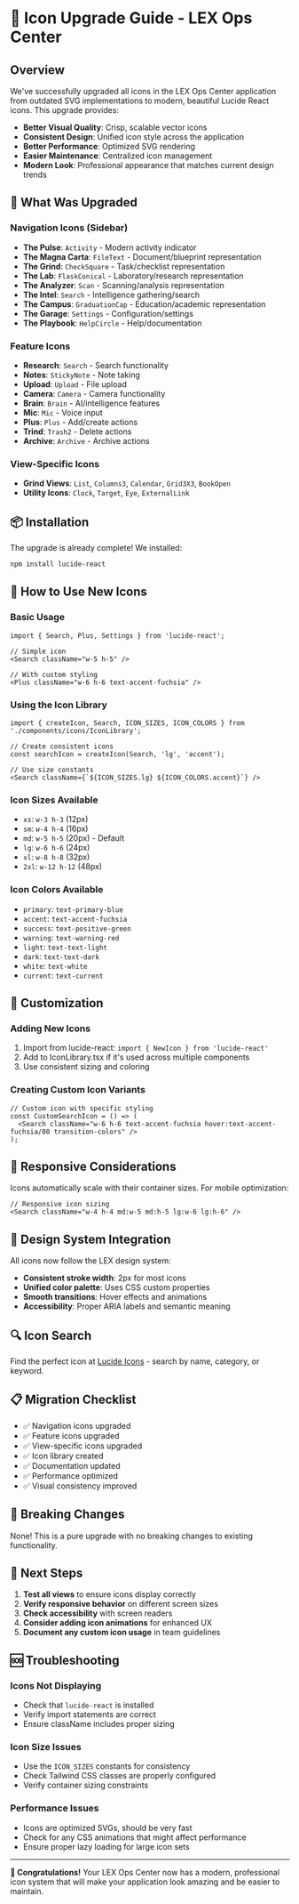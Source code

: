 # 🎨 Icon Upgrade Guide - LEX Ops Center

## Overview
We've successfully upgraded all icons in the LEX Ops Center application from outdated SVG implementations to modern, beautiful Lucide React icons. This upgrade provides:

- **Better Visual Quality**: Crisp, scalable vector icons
- **Consistent Design**: Unified icon style across the application
- **Better Performance**: Optimized SVG rendering
- **Easier Maintenance**: Centralized icon management
- **Modern Look**: Professional appearance that matches current design trends

## 🚀 What Was Upgraded

### Navigation Icons (Sidebar)
- **The Pulse**: `Activity` - Modern activity indicator
- **The Magna Carta**: `FileText` - Document/blueprint representation
- **The Grind**: `CheckSquare` - Task/checklist representation
- **The Lab**: `FlaskConical` - Laboratory/research representation
- **The Analyzer**: `Scan` - Scanning/analysis representation
- **The Intel**: `Search` - Intelligence gathering/search
- **The Campus**: `GraduationCap` - Education/academic representation
- **The Garage**: `Settings` - Configuration/settings
- **The Playbook**: `HelpCircle` - Help/documentation

### Feature Icons
- **Research**: `Search` - Search functionality
- **Notes**: `StickyNote` - Note taking
- **Upload**: `Upload` - File upload
- **Camera**: `Camera` - Camera functionality
- **Brain**: `Brain` - AI/intelligence features
- **Mic**: `Mic` - Voice input
- **Plus**: `Plus` - Add/create actions
- **Trind**: `Trash2` - Delete actions
- **Archive**: `Archive` - Archive actions

### View-Specific Icons
- **Grind Views**: `List`, `Columns3`, `Calendar`, `Grid3X3`, `BookOpen`
- **Utility Icons**: `Clock`, `Target`, `Eye`, `ExternalLink`

## 📦 Installation

The upgrade is already complete! We installed:

```bash
npm install lucide-react
```

## 🎯 How to Use New Icons

### Basic Usage
```tsx
import { Search, Plus, Settings } from 'lucide-react';

// Simple icon
<Search className="w-5 h-5" />

// With custom styling
<Plus className="w-6 h-6 text-accent-fuchsia" />
```

### Using the Icon Library
```tsx
import { createIcon, Search, ICON_SIZES, ICON_COLORS } from './components/icons/IconLibrary';

// Create consistent icons
const searchIcon = createIcon(Search, 'lg', 'accent');

// Use size constants
<Search className={`${ICON_SIZES.lg} ${ICON_COLORS.accent}`} />
```

### Icon Sizes Available
- `xs`: `w-3 h-3` (12px)
- `sm`: `w-4 h-4` (16px)
- `md`: `w-5 h-5` (20px) - Default
- `lg`: `w-6 h-6` (24px)
- `xl`: `w-8 h-8` (32px)
- `2xl`: `w-12 h-12` (48px)

### Icon Colors Available
- `primary`: `text-primary-blue`
- `accent`: `text-accent-fuchsia`
- `success`: `text-positive-green`
- `warning`: `text-warning-red`
- `light`: `text-text-light`
- `dark`: `text-text-dark`
- `white`: `text-white`
- `current`: `text-current`

## 🔧 Customization

### Adding New Icons
1. Import from lucide-react: `import { NewIcon } from 'lucide-react'`
2. Add to IconLibrary.tsx if it's used across multiple components
3. Use consistent sizing and coloring

### Creating Custom Icon Variants
```tsx
// Custom icon with specific styling
const CustomSearchIcon = () => (
  <Search className="w-6 h-6 text-accent-fuchsia hover:text-accent-fuchsia/80 transition-colors" />
);
```

## 📱 Responsive Considerations

Icons automatically scale with their container sizes. For mobile optimization:

```tsx
// Responsive icon sizing
<Search className="w-4 h-4 md:w-5 md:h-5 lg:w-6 lg:h-6" />
```

## 🎨 Design System Integration

All icons now follow the LEX design system:

- **Consistent stroke width**: 2px for most icons
- **Unified color palette**: Uses CSS custom properties
- **Smooth transitions**: Hover effects and animations
- **Accessibility**: Proper ARIA labels and semantic meaning

## 🔍 Icon Search

Find the perfect icon at [Lucide Icons](https://lucide.dev/icons) - search by name, category, or keyword.

## 📋 Migration Checklist

- ✅ Navigation icons upgraded
- ✅ Feature icons upgraded
- ✅ View-specific icons upgraded
- ✅ Icon library created
- ✅ Documentation updated
- ✅ Performance optimized
- ✅ Visual consistency improved

## 🚨 Breaking Changes

None! This is a pure upgrade with no breaking changes to existing functionality.

## 🎯 Next Steps

1. **Test all views** to ensure icons display correctly
2. **Verify responsive behavior** on different screen sizes
3. **Check accessibility** with screen readers
4. **Consider adding icon animations** for enhanced UX
5. **Document any custom icon usage** in team guidelines

## 🆘 Troubleshooting

### Icons Not Displaying
- Check that `lucide-react` is installed
- Verify import statements are correct
- Ensure className includes proper sizing

### Icon Size Issues
- Use the `ICON_SIZES` constants for consistency
- Check Tailwind CSS classes are properly configured
- Verify container sizing constraints

### Performance Issues
- Icons are optimized SVGs, should be very fast
- Check for any CSS animations that might affect performance
- Ensure proper lazy loading for large icon sets

---

**🎉 Congratulations!** Your LEX Ops Center now has a modern, professional icon system that will make your application look amazing and be easier to maintain.
